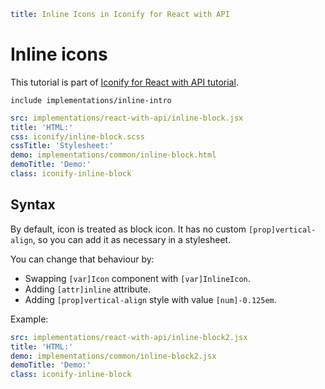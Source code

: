 ```yaml
title: Inline Icons in Iconify for React with API
```

# Inline icons

This tutorial is part of [Iconify for React with API tutorial](./index.md).

`include implementations/inline-intro`

```yaml
src: implementations/react-with-api/inline-block.jsx
title: 'HTML:'
css: iconify/inline-block.scss
cssTitle: 'Stylesheet:'
demo: implementations/common/inline-block.html
demoTitle: 'Demo:'
class: iconify-inline-block
```

## Syntax

By default, icon is treated as block icon. It has no custom `[prop]vertical-align`, so you can add it as necessary in a stylesheet.

You can change that behaviour by:

- Swapping `[var]Icon` component with `[var]InlineIcon`.
- Adding `[attr]inline` attribute.
- Adding `[prop]vertical-align` style with value `[num]-0.125em`.

Example:

```yaml
src: implementations/react-with-api/inline-block2.jsx
title: 'HTML:'
demo: implementations/common/inline-block2.jsx
demoTitle: 'Demo:'
class: iconify-inline-block
```
